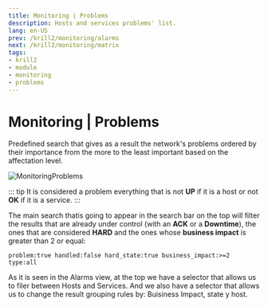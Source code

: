 ```yaml
---
title: Monitoring | Problems
description: Hosts and services problems' list.
lang: en-US
prev: /krill2/monitoring/alarms
next: /krill2/monitoring/matrix
tags:
- krill2
- module
- monitoring
- problems
---
```

# Monitoring | Problems

Predefined search that gives as a result the network's problems ordered by their importance from the more to the least important based on the affectation level.

![MonitoringProblems](/img/krill2/monitoring/0201.png)

::: tip
It is considered a problem everything that is not **UP** if it is a host or not **OK** if it is a service.
:::

The main search thatis going to appear in the search bar on the top will filter the results that are already under control (with an **ACK** or a **Downtime**), the ones that are considered **HARD** and the ones whose **business impact** is greater than 2 or equal:

```
problem:true handled:false hard_state:true business_impact:>=2 type:all
```

As it is seen in the Alarms view, at the top we have a selector that allows us to filer between Hosts and Services. And we also have a selector that allows us to change the result grouping rules by: Buisiness Impact, state y host.
